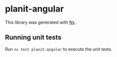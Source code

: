 # planit-angular

This library was generated with [Nx](https://nx.dev).

## Running unit tests

Run `nx test planit-angular` to execute the unit tests.
